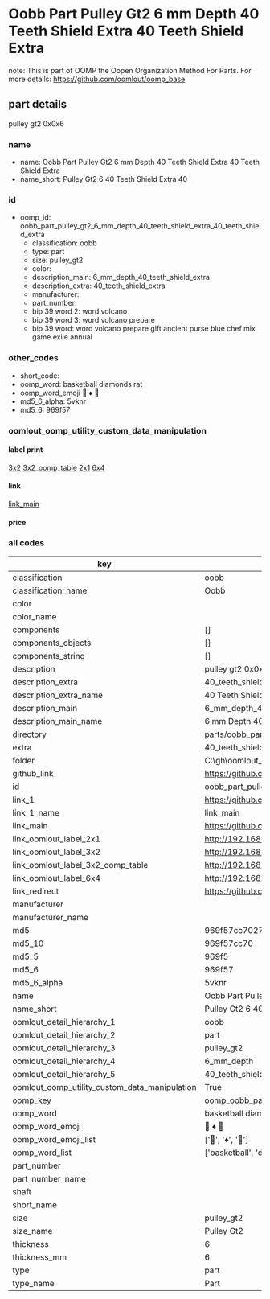 # Oobb Part Pulley Gt2 6 mm Depth 40 Teeth Shield Extra 40 Teeth Shield Extra  

note: This is part of OOMP the Oopen Organization Method For Parts. For more details: https://github.com/oomlout/oomp_base

##  part details
  



pulley gt2 0x0x6



### name
* name: Oobb Part Pulley Gt2 6 mm Depth 40 Teeth Shield Extra 40 Teeth Shield Extra
* name_short: Pulley Gt2 6 40 Teeth Shield Extra 40
### id
* oomp_id: oobb_part_pulley_gt2_6_mm_depth_40_teeth_shield_extra_40_teeth_shield_extra
  * classification: oobb
  * type: part
  * size: pulley_gt2
  * color: 
  * description_main: 6_mm_depth_40_teeth_shield_extra
  * description_extra: 40_teeth_shield_extra
  * manufacturer: 
  * part_number: 
  * bip 39 word 2: word volcano
  * bip 39 word 3: word volcano prepare
  * bip 39 word: word volcano prepare gift ancient purse blue chef mix game exile annual

### other_codes
* short_code: 
* oomp_word: basketball diamonds rat
* oomp_word_emoji :basketball: :diamonds: :rat:
* md5_6_alpha: 5vknr
* md5_6: 969f57






### oomlout_oomp_utility_custom_data_manipulation
#### label print
[3x2](http://192.168.1.245:1112/?label=oomp%205vknr)
[3x2_oomp_table](http://192.168.1.108:1112/?label=oomp%205vknr)
[2x1](http://192.168.1.242:1112/?label=oomp%205vknr)
[6x4](http://192.168.1.55:1112/?label=oomp%205vknr)    

#### link

[link_main](https://github.com/oomlout/oomlout_oobb_version_4_generated_parts/tree/main/navigation_oomp/oobb/part/pulley_gt2/6_mm_depth_40_teeth_shield_extra/40_teeth_shield_extra/part)                              

#### price







### all codes 
| key | value |  
| --- | --- |  
| classification | oobb |  
| classification_name | Oobb |  
| color |  |  
| color_name |  |  
| components | [] |  
| components_objects | [] |  
| components_string | [] |  
| description | pulley gt2 0x0x6 |  
| description_extra | 40_teeth_shield_extra |  
| description_extra_name | 40 Teeth Shield Extra |  
| description_main | 6_mm_depth_40_teeth_shield_extra |  
| description_main_name | 6 mm Depth 40 Teeth Shield Extra |  
| directory | parts/oobb_part_pulley_gt2_6_mm_depth_40_teeth_shield_extra_40_teeth_shield_extra |  
| extra | 40_teeth_shield |  
| folder | C:\gh\oomlout_oobb_version_4_generated_parts\parts\oobb_part_pulley_gt2_6_mm_depth_40_teeth_shield_extra_40_teeth_shield_extra |  
| github_link | https://github.com/oomlout/oomlout_oomp_part_src/tree/main/parts/oobb_part_pulley_gt2_6_mm_depth_40_teeth_shield_extra_40_teeth_shield_extra |  
| id | oobb_part_pulley_gt2_6_mm_depth_40_teeth_shield_extra_40_teeth_shield_extra |  
| link_1 | https://github.com/oomlout/oomlout_oobb_version_4_generated_parts/tree/main/navigation_oomp/oobb/part/pulley_gt2/6_mm_depth_40_teeth_shield_extra/40_teeth_shield_extra/part |  
| link_1_name | link_main |  
| link_main | https://github.com/oomlout/oomlout_oobb_version_4_generated_parts/tree/main/navigation_oomp/oobb/part/pulley_gt2/6_mm_depth_40_teeth_shield_extra/40_teeth_shield_extra/part |  
| link_oomlout_label_2x1 | http://192.168.1.242:1112/?label=oomp%205vknr |  
| link_oomlout_label_3x2 | http://192.168.1.245:1112/?label=oomp%205vknr |  
| link_oomlout_label_3x2_oomp_table | http://192.168.1.108:1112/?label=oomp%205vknr |  
| link_oomlout_label_6x4 | http://192.168.1.55:1112/?label=oomp%205vknr |  
| link_redirect | https://github.com/oomlout/oomlout_oobb_version_4_generated_parts/tree/main/parts/oobb_pulley_gt2_06_ex_40_teeth_shield |  
| manufacturer |  |  
| manufacturer_name |  |  
| md5 | 969f57cc7027430aba04461d53fd6feb |  
| md5_10 | 969f57cc70 |  
| md5_5 | 969f5 |  
| md5_6 | 969f57 |  
| md5_6_alpha | 5vknr |  
| name | Oobb Part Pulley Gt2 6 mm Depth 40 Teeth Shield Extra 40 Teeth Shield Extra |  
| name_short | Pulley Gt2 6 40 Teeth Shield Extra 40 |  
| oomlout_detail_hierarchy_1 | oobb |  
| oomlout_detail_hierarchy_2 | part |  
| oomlout_detail_hierarchy_3 | pulley_gt2 |  
| oomlout_detail_hierarchy_4 | 6_mm_depth |  
| oomlout_detail_hierarchy_5 | 40_teeth_shield_extra |  
| oomlout_oomp_utility_custom_data_manipulation | True |  
| oomp_key | oomp_oobb_part_pulley_gt2_6_mm_depth_40_teeth_shield_extra_40_teeth_shield_extra |  
| oomp_word | basketball diamonds rat |  
| oomp_word_emoji | :basketball: :diamonds: :rat: |  
| oomp_word_emoji_list | [':basketball:', ':diamonds:', ':rat:'] |  
| oomp_word_list | ['basketball', 'diamonds', 'rat'] |  
| part_number |  |  
| part_number_name |  |  
| shaft |  |  
| short_name |  |  
| size | pulley_gt2 |  
| size_name | Pulley Gt2 |  
| thickness | 6 |  
| thickness_mm | 6 |  
| type | part |  
| type_name | Part |  

